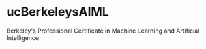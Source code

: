 # ucBerkeleysAIML
Berkeley's Professional Certificate in Machine Learning and Artificial Intelligence
